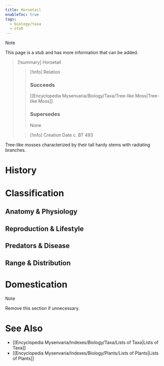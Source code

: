 ```yaml
---
title: Horsetail
enableToc: true
tags:
  - biology/taxa
  - stub
---
```


> [!note]
> This page is a stub and has more information that can be added.

> [!summary] Horsetail
> > [!info] Relation
> > ### Succeeds
> > [[Encyclopedia Mysenvaria/Biology/Taxa/Tree-like Moss|Tree-like Moss]]
> > ### Supersedes
> > None
>
> > [!info] Creation Date
> > c. BT 493

Tree-like mosses characterized by their tall hardy stems with radiating branches.
# History

# Classification
## Anatomy & Physiology

## Reproduction & Lifestyle

## Predators & Disease

## Range & Distribution

# Domestication

> [!note]
> Remove this section if unnecessary.
# See Also
- [[Encyclopedia Mysenvaria/Indexes/Biology/Taxa/Lists of Taxa|Lists of Taxa]]
- [[Encyclopedia Mysenvaria/Indexes/Biology/Plants/Lists of Plants|Lists of Plants]]